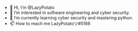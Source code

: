 - 👋 Hi, I’m @LazyPotato
- 👀 I’m interested in software engineering and cyber security.
- 🌱 I’m currently learning cyber security and mastering python.
- 📫 How to reach me LazyPotatoツ#5166

<!---
LazyPotato02/LazyPotato02 is a ✨ special ✨ repository because its `README.md` (this file) appears on your GitHub profile.
You can click the Preview link to take a look at your changes.
--->

